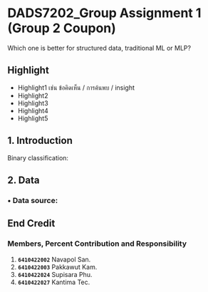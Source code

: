 # DADS7202_Group Assignment 1 (Group 2 Coupon)
Which one is better for structured data, traditional ML or MLP?

## Highlight
- Highlight1 เช่น ข้อคิดเห็น / การค้นพบ / insight
- Highlight2
- Highlight3
- Highlight4
- Highlight5

## 1. Introduction
Binary classification: 

## 2. Data
### •	Data source: 

## End Credit
### Members, Percent Contribution and Responsibility
1. **`6410422002`**  Navapol San.
2. **`6410422003`**  Pakkawut Kam.
3. **`6410422024`**  Supisara Phu.
4. **`6410422027`**  Kantima Tec.

